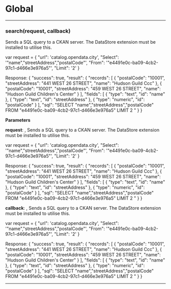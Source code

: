 # Global





* * *

### search(request, callback) 

Sends a SQL query to a CKAN server.The DataStore extension must be installed to utilise this.var request = {    "url": 'catalog.opendata.city',    "Select": '"name","streetAddress","postalCode"',    "From": '"e4491e0c-ba09-4cb2-97c1-d466e3e976a5"',    "Limit": '2'}Response:{    "success": true,    "result": {        "records": [            {                "postalCode": "10001",                "streetAddress": "441 WEST 26 STREET",                "name": "Hudson Guild Ccc"            },            {                "postalCode": "10001",                "streetAddress": "459 WEST 26 STREET",                "name": "Hudson Guild Children's Center"            }        ],        "fields": [            {                "type": "text",                "id": "name"            },            {                "type": "text",                "id": "streetAddress"            },            {                "type": "numeric",                "id": "postalCode"            }        ],        "sql": "SELECT \"name\",\"streetAddress\",\"postalCode\" FROM \"e4491e0c-ba09-4cb2-97c1-d466e3e976a5\" LIMIT 2 "    }}

**Parameters**

**request**: , Sends a SQL query to a CKAN server.The DataStore extension must be installed to utilise this.var request = {    "url": 'catalog.opendata.city',    "Select": '"name","streetAddress","postalCode"',    "From": '"e4491e0c-ba09-4cb2-97c1-d466e3e976a5"',    "Limit": '2'}Response:{    "success": true,    "result": {        "records": [            {                "postalCode": "10001",                "streetAddress": "441 WEST 26 STREET",                "name": "Hudson Guild Ccc"            },            {                "postalCode": "10001",                "streetAddress": "459 WEST 26 STREET",                "name": "Hudson Guild Children's Center"            }        ],        "fields": [            {                "type": "text",                "id": "name"            },            {                "type": "text",                "id": "streetAddress"            },            {                "type": "numeric",                "id": "postalCode"            }        ],        "sql": "SELECT \"name\",\"streetAddress\",\"postalCode\" FROM \"e4491e0c-ba09-4cb2-97c1-d466e3e976a5\" LIMIT 2 "    }}

**callback**: , Sends a SQL query to a CKAN server.The DataStore extension must be installed to utilise this.var request = {    "url": 'catalog.opendata.city',    "Select": '"name","streetAddress","postalCode"',    "From": '"e4491e0c-ba09-4cb2-97c1-d466e3e976a5"',    "Limit": '2'}Response:{    "success": true,    "result": {        "records": [            {                "postalCode": "10001",                "streetAddress": "441 WEST 26 STREET",                "name": "Hudson Guild Ccc"            },            {                "postalCode": "10001",                "streetAddress": "459 WEST 26 STREET",                "name": "Hudson Guild Children's Center"            }        ],        "fields": [            {                "type": "text",                "id": "name"            },            {                "type": "text",                "id": "streetAddress"            },            {                "type": "numeric",                "id": "postalCode"            }        ],        "sql": "SELECT \"name\",\"streetAddress\",\"postalCode\" FROM \"e4491e0c-ba09-4cb2-97c1-d466e3e976a5\" LIMIT 2 "    }}




* * *










